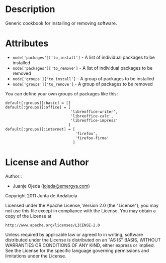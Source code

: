 Description
===========

Generic cookbook for installing or removing software.

Attributes
==========

* `node['packages']['to_install']` - A list of individual packages to be installed
* `node['packages']['to_remove']` - A list of individual packages to be removed
* `node['groups']['to_install']` - A group of packages to be installed
* `node['groups']['to_remove']` - A group of packages to be removed

You can define your own groups of packages like this:

```
default[:groups][:basic] = []
default[:groups][:office] = [
                             'libreoffice-writer',
                             'libreoffice-calc',
                             'libreoffice-impress'
                            ]
default[:groups][:internet] = [
                               'firefox',
                               'firefox-firma'
                              ]
```



License and Author
==================

Author::

* Juanje Ojeda (<jojeda@emergya.com>)

Copyright 2011 Junta de Andalucía

Licensed under the Apache License, Version 2.0 (the "License");
you may not use this file except in compliance with the License.
You may obtain a copy of the License at

    http://www.apache.org/licenses/LICENSE-2.0

Unless required by applicable law or agreed to in writing, software
distributed under the License is distributed on an "AS IS" BASIS,
WITHOUT WARRANTIES OR CONDITIONS OF ANY KIND, either express or implied.
See the License for the specific language governing permissions and
limitations under the License.

